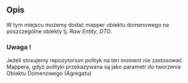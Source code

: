 ## Opis

W tym miejscu możemy dodać mapper obiektu domenowego na poszczególne obiekty tj. _Raw Entity_, _DTO_.

### Uwaga !

Jeżeli stosujemy repozytorium polityk na ten moment nie zastosować Mappera, gdyż polityki przekazywana są jako parametr do tworzenia Obiektu Domenowego (Agregatu)
